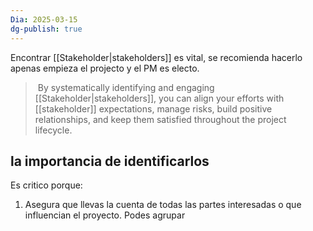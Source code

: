 ```yaml
---
Dia: 2025-03-15
dg-publish: true
---
```

Encontrar [[Stakeholder|stakeholders]] es vital, se recomienda hacerlo apenas empieza el projecto y el PM es electo. 

> By systematically identifying and engaging [[Stakeholder|stakeholders]], you can align your efforts with [[stakeholder]] expectations, manage risks, build positive relationships, and keep them satisfied throughout the project lifecycle.


## la importancia de identificarlos

Es critico porque: 
1. Asegura que llevas la cuenta de todas las partes interesadas o que influencian el proyecto. Podes agrupar